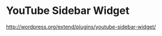 YouTube Sidebar Widget
======================

http://wordpress.org/extend/plugins/youtube-sidebar-widget/
